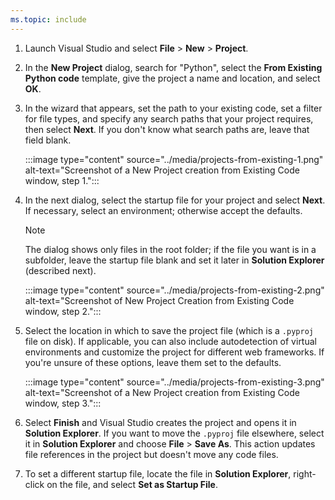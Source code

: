 ```yaml
---
ms.topic: include
---
```

1. Launch Visual Studio and select **File** > **New** > **Project**.

1. In the **New Project** dialog, search for "Python", select the **From Existing Python code** template, give the project a name and location, and select **OK**.

1. In the wizard that appears, set the path to your existing code, set a filter for file types, and specify any search paths that your project requires, then select **Next**. If you don't know what search paths are, leave that field blank.

    :::image type="content" source="../media/projects-from-existing-1.png" alt-text="Screenshot of a New Project creation from Existing Code window, step 1.":::

1. In the next dialog, select the startup file for your project and select **Next**. If necessary, select an environment; otherwise accept the defaults.

    > [!Note]
    > The dialog shows only files in the root folder; if the file you want is in a subfolder, leave the startup file blank and set it later in **Solution Explorer** (described next).

    :::image type="content" source="../media/projects-from-existing-2.png" alt-text="Screenshot of New Project Creation from Existing Code window, step 2.":::

1. Select the location in which to save the project file (which is a `.pyproj` file on disk). If applicable, you can also include autodetection of virtual environments and customize the project for different web frameworks. If you're unsure of these options, leave them set to the defaults.

    :::image type="content" source="../media/projects-from-existing-3.png" alt-text="Screenshot of a New Project creation from Existing Code window, step 3.":::

1. Select **Finish** and Visual Studio creates the project and opens it in **Solution Explorer**. If you want to move the `.pyproj` file elsewhere, select it in **Solution Explorer** and choose **File** > **Save As**. This action updates file references in the project but doesn't move any code files.

1. To set a different startup file, locate the file in **Solution Explorer**, right-click on the file, and select **Set as Startup File**.
